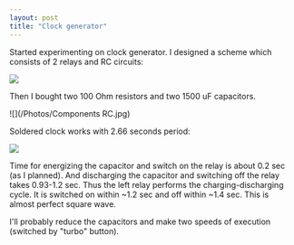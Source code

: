 ```yaml
---
layout: post
title: "Clock generator"
---
```


Started experimenting on clock generator.
I designed a scheme which consists of 2 relays and RC circuits:

![](/Schemes/clock.png)

Then I bought two 100 Ohm resistors and two 1500 uF capacitors.

![](/Photos/Components RC.jpg)

Soldered clock works with 2.66 seconds period:

[![](http://img.youtube.com/vi/7NZI0PF3qEE/0.jpg)](http://www.youtube.com/watch?v=7NZI0PF3qEE)

Time for energizing the capacitor and switch on the relay is about 0.2 sec (as I planned).
And discharging the capacitor and switching off the relay takes 0.93-1.2 sec.
Thus the left relay performs the charging-discharging cycle. It is switched on within ~1.2 sec and off within ~1.4 sec. This is almost perfect square wave.

I'll probably reduce the capacitors and make two speeds of execution (switched by "turbo" button).

